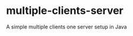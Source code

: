 multiple-clients-server
=======================

A simple multiple clients one server setup in Java

